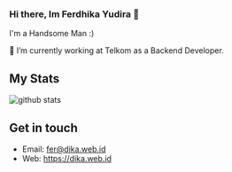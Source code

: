 ### Hi there, Im Ferdhika Yudira 👋

I'm a Handsome Man :)

🔭 I’m currently working at Telkom as a Backend Developer.

## My Stats

![github stats](https://github-readme-stats.vercel.app/api/top-langs/?username=ferdhika31&langs_count=8&hide=c,css,assembly,c%2B%2B&layout=compact)

## Get in touch
- Email: fer@dika.web.id
- Web: https://dika.web.id

